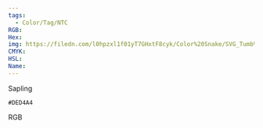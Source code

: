 ```yaml
---
tags:
  - Color/Tag/NTC
RGB:
Hex:
img: https://filedn.com/l0hpzxl1f01yT7GHxtF8cyk/Color%20Snake/SVG_Tumb%20Mass%20No%20Name/DED4A4.svg
CMYK:
HSL:
Name:
---
```

Sapling
```palette
#DED4A4
```
RGB
